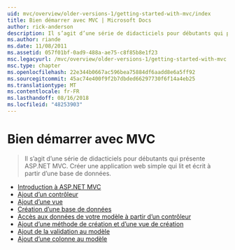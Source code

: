 ```yaml
---
uid: mvc/overview/older-versions-1/getting-started-with-mvc/index
title: Bien démarrer avec MVC | Microsoft Docs
author: rick-anderson
description: Il s’agit d’une série de didacticiels pour débutants qui présente ASP.NET MVC. Créer une application web simple qui lit et écrit à partir d’une base de données.
ms.author: riande
ms.date: 11/08/2011
ms.assetid: 057f01bf-0ad9-488a-ae75-c8f85b8e1f23
msc.legacyurl: /mvc/overview/older-versions-1/getting-started-with-mvc
msc.type: chapter
ms.openlocfilehash: 22e344b0667ac596bea75884df6aadd8e6a5ff92
ms.sourcegitcommit: 45ac74e400f9f2b7dbded66297730f6f14a4eb25
ms.translationtype: MT
ms.contentlocale: fr-FR
ms.lasthandoff: 08/16/2018
ms.locfileid: "48253903"
---
```

<a name="getting-started-with-mvc"></a>Bien démarrer avec MVC
====================
> Il s’agit d’une série de didacticiels pour débutants qui présente ASP.NET MVC. Créer une application web simple qui lit et écrit à partir d’une base de données.


- [Introduction à ASP.NET MVC](getting-started-with-mvc-part1.md)
- [Ajout d’un contrôleur](getting-started-with-mvc-part2.md)
- [Ajout d’une vue](getting-started-with-mvc-part3.md)
- [Création d’une base de données](getting-started-with-mvc-part4.md)
- [Accès aux données de votre modèle à partir d’un contrôleur](getting-started-with-mvc-part5.md)
- [Ajout d’une méthode de création et d’une vue de création](getting-started-with-mvc-part6.md)
- [Ajout de la validation au modèle](getting-started-with-mvc-part7.md)
- [Ajout d’une colonne au modèle](getting-started-with-mvc-part8.md)
